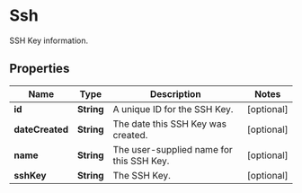 

# Ssh

SSH Key information.

## Properties

| Name | Type | Description | Notes |
|------------ | ------------- | ------------- | -------------|
|**id** | **String** | A unique ID for the SSH Key. |  [optional] |
|**dateCreated** | **String** | The date this SSH Key was created. |  [optional] |
|**name** | **String** | The user-supplied name for this SSH Key. |  [optional] |
|**sshKey** | **String** | The SSH Key. |  [optional] |



